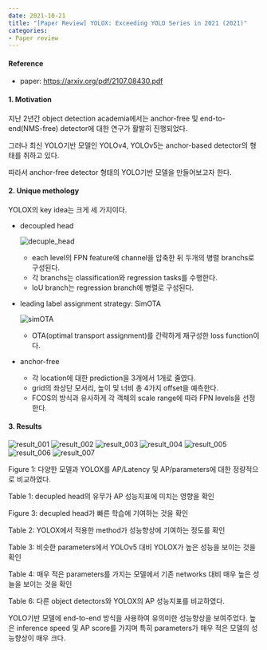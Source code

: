 ```yaml
---
date: 2021-10-21
title: "[Paper Review] YOLOX: Exceeding YOLO Series in 2021 (2021)"
categories: 
- Paper review
---
```





#### Reference

+ paper: https://arxiv.org/pdf/2107.08430.pdf





#### 1. Motivation  


지난 2년간 object detection academia에서는 anchor-free 및 end-to-end(NMS-free) detector에 대한 연구가 활발히 진행되었다.

그러나 최신 YOLO기반 모델인 YOLOv4, YOLOv5는 anchor-based detector의 형태를 취하고 있다.

따라서 anchor-free detector 형태의 YOLO기반 모델을 만들어보고자 한다.


#### 2. Unique methology  

YOLOX의 key idea는 크게 세 가지이다.

+ decoupled head

  ![decuple_head](https://user-images.githubusercontent.com/76807432/138260982-754282f3-f69c-428e-84ea-5195de263237.PNG)

  + each level의 FPN feature에 channel을 압축한 뒤 두개의 병렬 branchs로 구성된다. 
  + 각 branchs는 classification와 regression tasks를 수행한다.
  + IoU branch는 regression branch에 병렬로 구성된다.

+ leading label assignment strategy: SimOTA

  ![simOTA](https://user-images.githubusercontent.com/76807432/138262828-224cefa8-65b2-4e53-9081-5035fd82e990.PNG)

  + OTA(optimal transport assignment)를 간략하게 재구성한 loss function이다.

+ anchor-free

  + 각 location에 대한 prediction을 3개에서 1개로 줄였다.
  + grid의 좌상단 모서리, 높이 및 너비 총 4가지 offset을 예측한다.
  + FCOS의 방식과 유사하게 각 객체의 scale range에 따라 FPN levels을 선정한다.

#### 3. Results  


![result_001](https://user-images.githubusercontent.com/76807432/138269488-869818a6-fd2a-41fa-a798-bed144a7108c.PNG)
![result_002](https://user-images.githubusercontent.com/76807432/138269493-cd4d55e7-182a-434e-aa53-9c15a58ed533.PNG)
![result_003](https://user-images.githubusercontent.com/76807432/138269526-dceaa966-489b-4378-8fcd-303b8b0aa315.PNG)
![result_004](https://user-images.githubusercontent.com/76807432/138269535-397ce9f5-21a4-4c8c-aa5c-1fe8458878d6.PNG)
![result_005](https://user-images.githubusercontent.com/76807432/138269541-eb86930a-7620-4b13-9042-afda7f5d9abc.PNG)
![result_006](https://user-images.githubusercontent.com/76807432/138269544-6c5a216d-7323-48b9-afc5-74abe33c36cb.PNG)
![result_007](https://user-images.githubusercontent.com/76807432/138269550-37776011-e692-4dfc-8016-ddcda1084688.PNG)


Figure 1: 다양한 모델과 YOLOX를 AP/Latency 및 AP/parameters에 대한 정량적으로 비교하였다.

Table 1: decupled head의 유무가 AP 성능지표에 미치는 영향을 확인

Figure 3: decupled head가 빠른 학습에 기여하는 것을 확인

Table 2: YOLOX에서 적용한 method가 성능향상에 기여하는 정도를 확인

Table 3: 비슷한 parameters에서 YOLOv5 대비 YOLOX가 높은 성능을 보이는 것을 확인

Table 4: 매우 적은 parameters를 가지는 모델에서 기존 networks 대비 매우 높은 성늘을 보이는 것을 확인

Table 6: 다른 object detectors와 YOLOX의 AP 성능지표를 비교하였다.


YOLO기반 모델에 end-to-end 방식을 사용하여 유의미한 성능향상을 보여주었다. 
높은 inference speed 및 AP score를 가지며 특히 parameters가 매우 적은 모델의 성능향상이 매우 크다.
